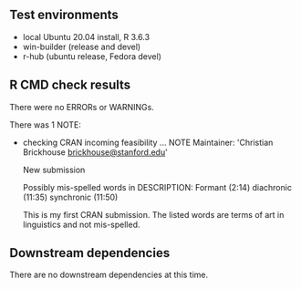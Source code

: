 ## Test environments
* local Ubuntu 20.04 install, R 3.6.3
* win-builder (release and devel)
* r-hub (ubuntu release, Fedora devel)

## R CMD check results
There were no ERRORs or WARNINGs.

There was 1 NOTE:

* checking CRAN incoming feasibility ... NOTE
  Maintainer: 'Christian Brickhouse <brickhouse@stanford.edu>'

  New submission

  Possibly mis-spelled words in DESCRIPTION:
    Formant (2:14)
    diachronic (11:35)
    synchronic (11:50)
  
  This is my first CRAN submission. 
  The listed words are terms of art in linguistics and not mis-spelled.

## Downstream dependencies
There are no downstream dependencies at this time.